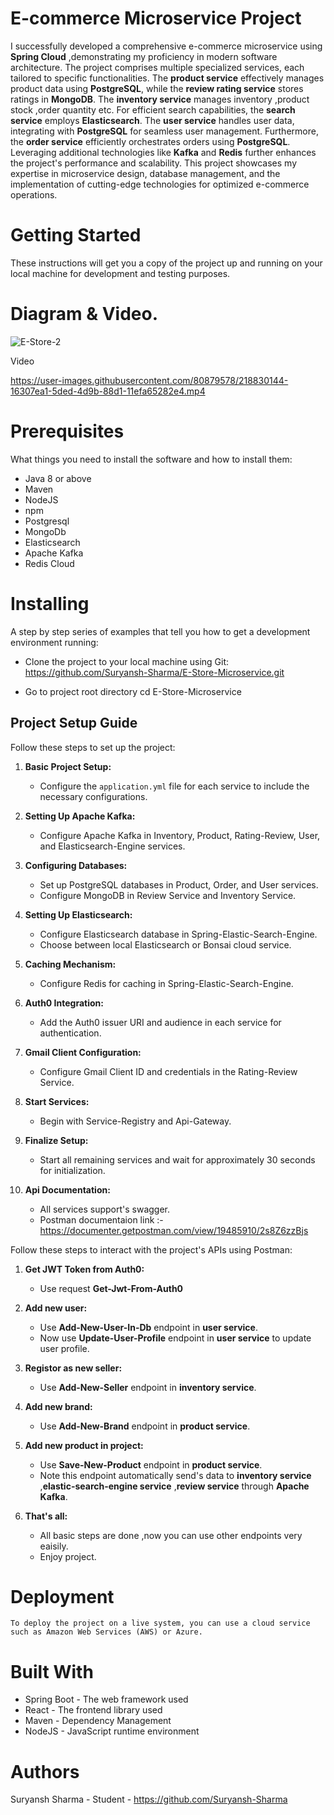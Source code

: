 # E-commerce Microservice Project

I successfully developed a comprehensive e-commerce microservice using **Spring Cloud** ,demonstrating my proficiency in modern software architecture. The project comprises multiple specialized services, each tailored to specific functionalities. The **product service** effectively manages product data using **PostgreSQL**, while the **review rating service** stores ratings in **MongoDB**. The **inventory service** manages inventory ,product stock ,order quantity etc. For efficient search capabilities, the **search service** employs **Elasticsearch**. The **user service** handles user data, integrating with **PostgreSQL** for seamless user management. Furthermore, the **order service** efficiently orchestrates orders using **PostgreSQL**. Leveraging additional technologies like **Kafka** and **Redis** further enhances the project's performance and scalability. This project showcases my expertise in microservice design, database management, and the implementation of cutting-edge technologies for optimized e-commerce operations.

# Getting Started

These instructions will get you a copy of the project up and running on your local machine for development and testing purposes.

# Diagram & Video.

![E-Store-2](https://github.com/Suryansh-Sharma/E-Store-Microservice/assets/80879578/59531f8f-14ee-4973-aff7-23e7afb95e71)
  
Video
 
https://user-images.githubusercontent.com/80879578/218830144-16307ea1-5ded-4d9b-88d1-11efa65282e4.mp4
 
# Prerequisites

What things you need to install the software and how to install them:

 -   Java 8 or above
 -   Maven
 -   NodeJS
 -   npm
 -   Postgresql
 -   MongoDb
 -   Elasticsearch
 -   Apache Kafka
 -   Redis Cloud
    
# Installing

A step by step series of examples that tell you how to get a development environment running:

- Clone the project to your local machine using Git:
    https://github.com/Suryansh-Sharma/E-Store-Microservice.git

- Go to project root directory
    cd E-Store-Microservice

## Project Setup Guide

Follow these steps to set up the project:

1. **Basic Project Setup:**
    - Configure the `application.yml` file for each service to include the necessary configurations.
    
2. **Setting Up Apache Kafka:**
    - Configure Apache Kafka in Inventory, Product, Rating-Review, User, and Elasticsearch-Engine services.
    
3. **Configuring Databases:**
    - Set up PostgreSQL databases in Product, Order, and User services.
    - Configure MongoDB in Review Service and Inventory Service.
    
4. **Setting Up Elasticsearch:**
    - Configure Elasticsearch database in Spring-Elastic-Search-Engine.
    - Choose between local Elasticsearch or Bonsai cloud service.
    
5. **Caching Mechanism:**
    - Configure Redis for caching in Spring-Elastic-Search-Engine.
    
6. **Auth0 Integration:**
    - Add the Auth0 issuer URI and audience in each service for authentication.
    
7. **Gmail Client Configuration:**
    - Configure Gmail Client ID and credentials in the Rating-Review Service.
    
8. **Start Services:**
    - Begin with Service-Registry and Api-Gateway.
    
9. **Finalize Setup:**
    - Start all remaining services and wait for approximately 30 seconds for initialization.

10. **Api Documentation:**
    - All services support's swagger.
    - Postman documentaion link :- https://documenter.getpostman.com/view/19485910/2s8Z6zzBjs

Follow these steps to interact with the project's APIs using Postman:

1. **Get JWT Token from Auth0:**
    - Use request **Get-Jwt-From-Auth0**

2. **Add new user:**
    - Use **Add-New-User-In-Db** endpoint in **user service**.
    - Now use **Update-User-Profile** endpoint in **user service** to update user profile.

3. **Registor as new seller:**
    - Use **Add-New-Seller** endpoint in **inventory service**.

4. **Add new brand:**
    - Use **Add-New-Brand** endpoint in **product service**.

5. **Add new product in project:**
    - Use **Save-New-Product** endpoint in **product service**.
    - Note this endpoint automatically send's data to **inventory service** ,**elastic-search-engine service** ,**review service** through **Apache Kafka**. 

6. **That's all:**
    - All basic steps are done ,now you can use other endpoints very eaisily.
    - Enjoy project.

# Deployment

    To deploy the project on a live system, you can use a cloud service such as Amazon Web Services (AWS) or Azure.

# Built With

-   Spring Boot - The web framework used
-   React - The frontend library used
-   Maven - Dependency Management
-   NodeJS - JavaScript runtime environment

# Authors

Suryansh Sharma - Student - https://github.com/Suryansh-Sharma
    



